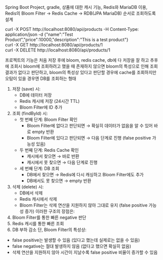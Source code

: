 Spring Boot Project, gradle, 상품에 대한 캐시 기능, Redis와 MariaDB 이용, Redis의 Bloom Filter -> Redis Cache -> RDB(JPA MariaDB) 순서로 조회하도록 설계 

curl -X POST http://localhost:8080/api/products -H Content-Type: application/json -d {"name":"Test Product","price":10000,"description":"This is a test product"}   
curl -X GET http://localhost:8080/api/products/1   
curl -X DELETE http://localhost:8080/api/products/1   

프로젝트의 기능은 처음 저장 후에 bloom, redis cache, db에 다 저장을 잘 하고 추후에 조회시 bloom에 조회하려고 했을 때 존재하지 않으면 bloom의 특성으로 인해 조회 결과가 없다고 판단하고, bloom의 특성상 있다고 판단할 경우에 cache를 조회하지만 오탐이 있을 경우엔 DB를 조회하는 형태

1. 저장 (save) 시:
    * DB에 데이터 저장
    * Redis 캐시에 저장 (24시간 TTL)
    * Bloom Filter에 ID 추가
2. 조회 (findById) 시:
    * 첫 번째 단계: Bloom Filter 확인
        * Bloom Filter에 없다고 판단되면 → 확실히 데이터가 없음을 알 수 있어 바로 empty 반환
        * Bloom Filter에 있다고 판단되면 → 다음 단계로 진행 (false positive 가능성 있음)
    * 두 번째 단계: Redis Cache 확인
        * 캐시에서 찾으면 → 바로 반환
        * 캐시에서 못 찾으면 → 다음 단계로 진행
    * 세 번째 단계: DB 조회
        * DB에서 찾으면 → Redis에 다시 캐싱하고 Bloom Filter에도 추가
        * DB에서도 못 찾으면 → empty 반환
3. 삭제 (delete) 시:
    * DB에서 삭제
    * Redis 캐시에서 삭제
    * Bloom Filter는 삭제 연산을 지원하지 않아 그대로 유지 (false positive 가능성 증가)
이러한 구조의 장점은:
1. Bloom Filter를 통한 빠른 negative 판단
2. Redis 캐시를 통한 빠른 조회
3. DB 부하 감소
단, Bloom Filter의 특성상:
* false positive는 발생할 수 있음 (있다고 했는데 실제로는 없을 수 있음)
* false negative는 절대 발생하지 않음 (없다고 했으면 확실히 없음)
* 삭제 연산을 지원하지 않아 시간이 지날수록 false positive 비율이 증가할 수 있음
